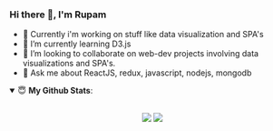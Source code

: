 ### Hi there :wave:, I'm Rupam 

- 🔭 Currently i'm working on stuff like data visualization and SPA's
- 🌱 I’m currently learning D3.js
- 👯 I’m looking to collaborate on web-dev projects involving data visualizations and SPA's.
- 💬 Ask me about ReactJS, redux, javascript, nodejs, mongodb

<details open>
 <summary> 😇 <b>My Github Stats</b>: </summary>

<br>

<p align = "center">
  <img src = "https://github-readme-stats.vercel.app/api?username=rupamkerketta&show_icons=true&theme=dracula&line_height=27&count_private=true">
  <img src = "https://github-readme-stats.vercel.app/api/top-langs/?username=rupamkerketta&hide=html,java&theme=dracula">
</p>

</details>
